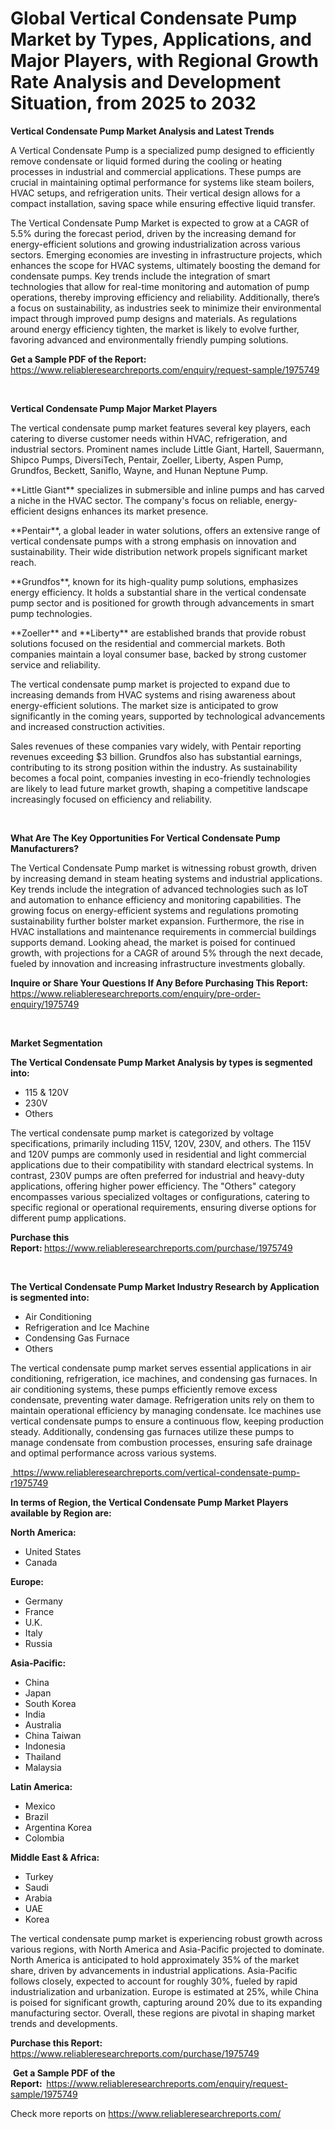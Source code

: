 <p><h1>Global Vertical Condensate Pump Market by Types, Applications, and Major Players, with Regional Growth Rate Analysis and Development Situation, from 2025 to 2032</h1></p><p><strong>Vertical Condensate Pump Market Analysis and Latest Trends</strong></p>
<p><p>A Vertical Condensate Pump is a specialized pump designed to efficiently remove condensate or liquid formed during the cooling or heating processes in industrial and commercial applications. These pumps are crucial in maintaining optimal performance for systems like steam boilers, HVAC setups, and refrigeration units. Their vertical design allows for a compact installation, saving space while ensuring effective liquid transfer.</p><p>The Vertical Condensate Pump Market is expected to grow at a CAGR of 5.5% during the forecast period, driven by the increasing demand for energy-efficient solutions and growing industrialization across various sectors. Emerging economies are investing in infrastructure projects, which enhances the scope for HVAC systems, ultimately boosting the demand for condensate pumps. Key trends include the integration of smart technologies that allow for real-time monitoring and automation of pump operations, thereby improving efficiency and reliability. Additionally, there’s a focus on sustainability, as industries seek to minimize their environmental impact through improved pump designs and materials. As regulations around energy efficiency tighten, the market is likely to evolve further, favoring advanced and environmentally friendly pumping solutions.</p></p>
<p><strong>Get a Sample PDF of the Report:&nbsp;</strong> <a href="https://www.reliableresearchreports.com/enquiry/request-sample/1975749?utm_campaign=3111&utm_medium=2&utm_source=Github&utm_content=ia&utm_term=10042025&utm_id=vertical-condensate-pump">https://www.reliableresearchreports.com/enquiry/request-sample/1975749</a></p>
<p>&nbsp;</p>
<p><strong>Vertical Condensate Pump Major Market Players</strong></p>
<p><p>The vertical condensate pump market features several key players, each catering to diverse customer needs within HVAC, refrigeration, and industrial sectors. Prominent names include Little Giant, Hartell, Sauermann, Shipco Pumps, DiversiTech, Pentair, Zoeller, Liberty, Aspen Pump, Grundfos, Beckett, Saniflo, Wayne, and Hunan Neptune Pump.</p><p>**Little Giant** specializes in submersible and inline pumps and has carved a niche in the HVAC sector. The company's focus on reliable, energy-efficient designs enhances its market presence.</p><p>**Pentair**, a global leader in water solutions, offers an extensive range of vertical condensate pumps with a strong emphasis on innovation and sustainability. Their wide distribution network propels significant market reach.</p><p>**Grundfos**, known for its high-quality pump solutions, emphasizes energy efficiency. It holds a substantial share in the vertical condensate pump sector and is positioned for growth through advancements in smart pump technologies.</p><p>**Zoeller** and **Liberty** are established brands that provide robust solutions focused on the residential and commercial markets. Both companies maintain a loyal consumer base, backed by strong customer service and reliability.</p><p>The vertical condensate pump market is projected to expand due to increasing demands from HVAC systems and rising awareness about energy-efficient solutions. The market size is anticipated to grow significantly in the coming years, supported by technological advancements and increased construction activities.</p><p>Sales revenues of these companies vary widely, with Pentair reporting revenues exceeding $3 billion. Grundfos also has substantial earnings, contributing to its strong position within the industry. As sustainability becomes a focal point, companies investing in eco-friendly technologies are likely to lead future market growth, shaping a competitive landscape increasingly focused on efficiency and reliability.</p></p>
<p>&nbsp;</p>
<p><strong>What Are The Key Opportunities For Vertical Condensate Pump Manufacturers?</strong></p>
<p><p>The Vertical Condensate Pump market is witnessing robust growth, driven by increasing demand in steam heating systems and industrial applications. Key trends include the integration of advanced technologies such as IoT and automation to enhance efficiency and monitoring capabilities. The growing focus on energy-efficient systems and regulations promoting sustainability further bolster market expansion. Furthermore, the rise in HVAC installations and maintenance requirements in commercial buildings supports demand. Looking ahead, the market is poised for continued growth, with projections for a CAGR of around 5% through the next decade, fueled by innovation and increasing infrastructure investments globally.</p></p>
<p><strong>Inquire or Share Your Questions If Any Before Purchasing This Report:</strong> <a href="https://www.reliableresearchreports.com/enquiry/pre-order-enquiry/1975749?utm_campaign=3111&utm_medium=2&utm_source=Github&utm_content=ia&utm_term=10042025&utm_id=vertical-condensate-pump">https://www.reliableresearchreports.com/enquiry/pre-order-enquiry/1975749</a></p>
<p>&nbsp;</p>
<p><strong>Market Segmentation</strong></p>
<p><strong>The Vertical Condensate Pump Market Analysis by types is segmented into:</strong></p>
<p><ul><li>115 & 120V</li><li>230V</li><li>Others</li></ul></p>
<p><p>The vertical condensate pump market is categorized by voltage specifications, primarily including 115V, 120V, 230V, and others. The 115V and 120V pumps are commonly used in residential and light commercial applications due to their compatibility with standard electrical systems. In contrast, 230V pumps are often preferred for industrial and heavy-duty applications, offering higher power efficiency. The "Others" category encompasses various specialized voltages or configurations, catering to specific regional or operational requirements, ensuring diverse options for different pump applications.</p></p>
<p><strong>Purchase this Report:&nbsp;</strong><a href="https://www.reliableresearchreports.com/purchase/1975749?utm_campaign=3111&utm_medium=2&utm_source=Github&utm_content=ia&utm_term=10042025&utm_id=vertical-condensate-pump">https://www.reliableresearchreports.com/purchase/1975749</a></p>
<p>&nbsp;</p>
<p><strong>The Vertical Condensate Pump Market Industry Research by Application is segmented into:</strong></p>
<p><ul><li>Air Conditioning</li><li>Refrigeration and Ice Machine</li><li>Condensing Gas Furnace</li><li>Others</li></ul></p>
<p><p>The vertical condensate pump market serves essential applications in air conditioning, refrigeration, ice machines, and condensing gas furnaces. In air conditioning systems, these pumps efficiently remove excess condensate, preventing water damage. Refrigeration units rely on them to maintain operational efficiency by managing condensate. Ice machines use vertical condensate pumps to ensure a continuous flow, keeping production steady. Additionally, condensing gas furnaces utilize these pumps to manage condensate from combustion processes, ensuring safe drainage and optimal performance across various systems.</p></p>
<p><a href="https://www.reliableresearchreports.com/vertical-condensate-pump-r1975749?utm_campaign=3111&utm_medium=2&utm_source=Github&utm_content=ia&utm_term=10042025&utm_id=vertical-condensate-pump">&nbsp;https://www.reliableresearchreports.com/vertical-condensate-pump-r1975749</a></p>
<p><strong>In terms of Region, the Vertical Condensate Pump Market Players available by Region are:</strong></p>
<p>
    <p> <strong> North America: </strong>
        <ul>
            <li>United States</li>
            <li>Canada</li>
        </ul>
        </p> 
    <p> <strong> Europe: </strong>
        <ul>
            <li>Germany</li>
            <li>France</li>
            <li>U.K.</li>
            <li>Italy</li>
            <li>Russia</li>
        </ul>
        </p> 
    <p> <strong> Asia-Pacific: </strong>
        <ul>
            <li>China</li>
            <li>Japan</li>
            <li>South Korea</li>
            <li>India</li>
            <li>Australia</li>
            <li>China Taiwan</li>
            <li>Indonesia</li>
            <li>Thailand</li>
            <li>Malaysia</li>
        </ul>
        </p> 
    <p> <strong> Latin America: </strong>
        <ul>
            <li>Mexico</li>
            <li>Brazil</li>
            <li>Argentina Korea</li>
            <li>Colombia</li>
        </ul>
        </p> 
    <p> <strong> Middle East & Africa: </strong>
        <ul>
            <li>Turkey</li>
            <li>Saudi</li>
            <li>Arabia</li>
            <li>UAE</li>
            <li>Korea</li>
        </ul>
    </p>
    </p>
<p><p>The vertical condensate pump market is experiencing robust growth across various regions, with North America and Asia-Pacific projected to dominate. North America is anticipated to hold approximately 35% of the market share, driven by advancements in industrial applications. Asia-Pacific follows closely, expected to account for roughly 30%, fueled by rapid industrialization and urbanization. Europe is estimated at 25%, while China is poised for significant growth, capturing around 20% due to its expanding manufacturing sector. Overall, these regions are pivotal in shaping market trends and developments.</p></p>
<p><strong>Purchase this Report: </strong><a href="https://www.reliableresearchreports.com/purchase/1975749?utm_campaign=3111&utm_medium=2&utm_source=Github&utm_content=ia&utm_term=10042025&utm_id=vertical-condensate-pump">https://www.reliableresearchreports.com/purchase/1975749</a></p>
<p>&nbsp;<strong>Get a Sample PDF of the Report:&nbsp;&nbsp;</strong><a href="https://www.reliableresearchreports.com/enquiry/request-sample/1975749?utm_campaign=3111&utm_medium=2&utm_source=Github&utm_content=ia&utm_term=10042025&utm_id=vertical-condensate-pump">https://www.reliableresearchreports.com/enquiry/request-sample/1975749</a></p>
<p><strong></strong></p>
<p>Check more reports on <a href="https://www.reliableresearchreports.com/?utm_campaign=3111&utm_medium=2&utm_source=Github&utm_content=ia&utm_term=10042025&utm_id=vertical-condensate-pump">https://www.reliableresearchreports.com/</a></p>